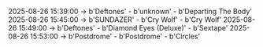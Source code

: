 2025-08-26 15:39:00 -> b'Deftones' - b'unknown' - b'Departing The Body'
2025-08-26 15:45:00 -> b'SUNDAZER' - b'Cry Wolf' - b'Cry Wolf'
2025-08-26 15:49:00 -> b'Deftones' - b'Diamond Eyes (Deluxe)' - b'Sextape'
2025-08-26 15:53:00 -> b'Postdrome' - b'Postdrome' - b'Circles'
